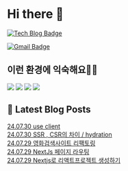 # Hi there 👋

[![Tech Blog Badge](http://img.shields.io/badge/tistory-black?style=flat-square&logo=Tistory&link=https://codingpracticenote.tistory.com/)](https://codingpracticenote.tistory.com/)
	
[![Gmail Badge](https://img.shields.io/badge/Gmail-d14836?style=flat-square&logo=Gmail&logoColor=white&link=mailto:tkdrnr1215@gmail.com)](mailto:tkdrnr1215@gmail.com)

## 이런 환경에 익숙해요✍🏼

<img src="https://img.shields.io/badge/CSS3-1572B6?style=flat-square&logo=CSS3&logoColor=white"/> </t>
<img src="https://img.shields.io/badge/HTML5-E34F26?style=flat-square&logo=HTML5&logoColor=white"/> 
<img src="https://img.shields.io/badge/JavaScript-F7DF1E?style=flat-square&logo=JavaScript&logoColor=white"/>
<img src="https://img.shields.io/badge/TypeScript-3178C6?style=flat-square&logo=TypeScript&logoColor=white"/>

## 📕 Latest Blog Posts

<a href=https://codingpracticenote.tistory.com/283>24.07.30 use client</a></br><a href=https://codingpracticenote.tistory.com/282>24.07.30 SSR , CSR의 차이 / hydration</a></br><a href=https://codingpracticenote.tistory.com/281>24.07.29 영화검색사이트 리팩토링</a></br><a href=https://codingpracticenote.tistory.com/280>24.07.29 NextJs 페이지 라우팅</a></br><a href=https://codingpracticenote.tistory.com/279>24.07.29 Nextjs로 리액트프로젝트 생성하기</a></br>